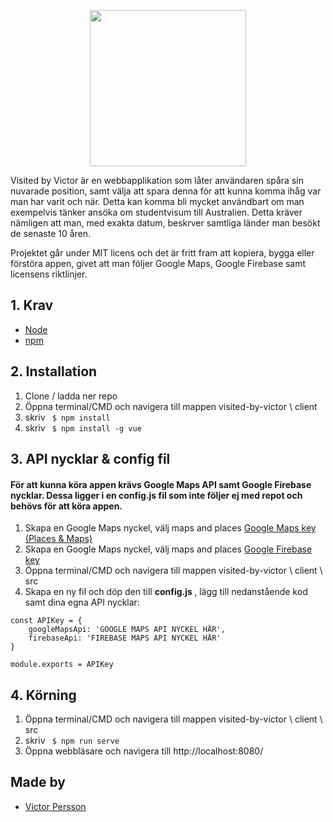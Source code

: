 <p align="center">
  <img src="https://i.imgur.com/Kf5P2ae.png" width="250"><br>
</p>

Visited by Victor är en webbapplikation som låter användaren spåra sin nuvarade position, samt välja att spara denna för att kunna komma ihåg var man har varit och när. Detta kan komma bli mycket användbart om man exempelvis tänker ansöka om studentvisum till Australien. Detta kräver nämligen att man, med exakta datum, beskrver samtliga länder man besökt de senaste 10 åren. 

Projektet går under MIT licens och det är fritt fram att kopiera, bygga eller förstöra appen, givet att man följer Google Maps, Google Firebase samt licensens riktlinjer. 

## 1. Krav
<ul>
  <li> <a href="https://nodejs.org/en/download/">Node</a></li>
  <li> <a href="https://www.npmjs.com/get-npm">npm</a></li>
</ul>
  
  
## 2. Installation
<ol>
  <li> Clone / ladda ner repo </li> 
  <li> Öppna terminal/CMD och navigera till mappen visited-by-victor \ client
  <li> skriv <code> $ npm install </code> </li>
  <li> skriv <code> $ npm install -g vue </code> </li>
</ol>

## 3. API nycklar & config fil
#### För att kunna köra appen krävs Google Maps API samt Google Firebase nycklar. Dessa ligger i en config.js fil som inte följer ej med repot och behövs för att köra appen. 
<ol>
  <li> Skapa en Google Maps nyckel, välj maps and places <a href="https://cloud.google.com/maps-platform/?__utma=102347093.92387519.1558278983.1559032155.1559032155.1&__utmb=102347093.0.10.1559032155&__utmc=102347093&__utmx=-&__utmz=102347093.1559032155.1.1.utmcsr=google|utmccn=(organic)|utmcmd=organic|utmctr=(not%20provided)&__utmv=-&__utmk=129617036&_ga=2.78148369.463654512.1559032149-92387519.1558278983#get-started">Google Maps key (Places & Maps)</a></li>
<li> Skapa en Google Maps nyckel, välj maps and places <a href="https://console.firebase.google.com/u/0/">Google Firebase key</a></li>
  <li> Öppna terminal/CMD och navigera till mappen visited-by-victor \ client \ src </li>
  <li> Skapa en ny fil och döp den till <strong> config.js </strong>, lägg till nedanstående kod samt dina egna API nycklar: </li>
</ol>

```
const APIKey = {
    googleMapsApi: 'GOOGLE MAPS API NYCKEL HÄR',
    firebaseApi: 'FIREBASE MAPS API NYCKEL HÄR'
}

module.exports = APIKey
```

## 4. Körning
<ol>
  <li> Öppna terminal/CMD och navigera till mappen visited-by-victor \ client \ src </li>
  <li> skriv <code> $ npm run serve </code> </li>
  <li> Öppna webbläsare och navigera till http://localhost:8080/ </li>
</ol>

## Made by

<ul>
  <li> <a href="https://github.com/VictorPersson ">Victor Persson </a></li>
</ul>

